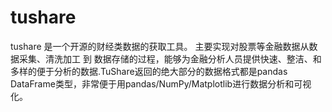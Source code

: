 # tushare
tushare 是一个开源的财经类数据的获取工具。
主要实现对股票等金融数据从数据采集、清洗加工 到 数据存储的过程，能够为金融分析人员提供快速、整洁、和多样的便于分析的数据.TuShare返回的绝大部分的数据格式都是pandas DataFrame类型，非常便于用pandas/NumPy/Matplotlib进行数据分析和可视化。
